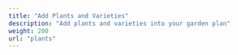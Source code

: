 ```yaml
---
title: "Add Plants and Varieties"
description: "Add plants and varieties into your garden plan"
weight: 200
url: "plants"
---
```

